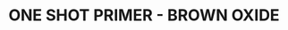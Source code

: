 ---
layout: product
title: "ONE SHOT PRIMER - BROWN OXIDE"
price: "800" 
desc: "Prajmer"
img_path: "/assets/img/A.MIG-2026.webp"
brand: "AMMO"
available: true
special_offer: true
new: false
soon: false
cat: "020000"
subcat: "020100"
subsubcat: "020103"
sifra: "A.MIG-2026"
popular: false
spec: false
---